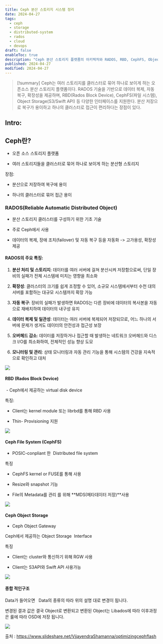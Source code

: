 ```yaml
---
title: Ceph 분산 스토리지 시스템 정리
date: 2024-04-27
tags:
  - ceph
  - storage
  - distributed-system
  - rados
  - cloud
  - devops
draft: false
enableToc: true
description: "Ceph 분산 스토리지 플랫폼의 아키텍처와 RADOS, RBD, CephFS, Object Storage 컴포넌트 설명"
published: 2024-04-27
modified: 2024-04-27
---
```


> [!summary]
> Ceph는 여러 스토리지를 클러스터로 묶어 하나로 보이게 하는 오픈소스 분산 스토리지 플랫폼이다. RADOS 기술을 기반으로 데이터 복제, 자동 복구, 확장성을 제공하며, RBD(Rados Block Device), CephFS(파일 시스템), Object Storage(S3/Swift API) 등 다양한 인터페이스를 지원한다. 분산 저장으로 복구가 용이하고 하나의 클러스터로 접근이 편리하다는 장점이 있다.

## Intro: 

## Ceph란?

- 오픈 소스 스토리지 플랫폼

- 여러 스토리지들을 클러스터로 묶어 하나로 보이게 하는 분산형 스토리지

  
  

장점:

  

- 분산으로 저장하여 복구에 용이

- 하나의 클러스터로 묶어 접근 용이



### RADOS(Reliable Automatic Distributed Object)

  

- 분산 스토리지 클러스터를 구성하기 위한 기초 기술

- 주로 Ceph에서 사용

- 데이터의 복제, 장애 조치(failover) 및 자동 복구 등을 자동화 -> 고가용성, 확장성 제공

  

#### RADOS의 주요 특징:

  

1. **분산 처리 및 스토리지**: 데이터를 여러 서버에 걸쳐 분산시켜 저장함으로써, 단일 장비의 실패가 전체 시스템에 미치는 영향을 최소화

2. **확장성**: 클러스터의 크기를 쉽게 조정할 수 있어, 소규모 시스템에서부터 수천 대의 서버를 포함하는 대규모 시스템까지 확장 가능

3. **자동 복구**: 장비의 실패가 발생하면 RADOS는 다른 장비에 데이터의 복사본을 자동으로 재배치하여 데이터의 내구성 유지

4. **데이터 복제 및 일관성**: 데이터는 여러 서버에 복제되어 저장되므로, 어느 하나의 서버에 문제가 생겨도 데이터의 안전성과 접근성 보장

5. **오버헤드 감소**: 데이터를 저장하거나 접근할 때 발생하는 네트워크 오버헤드와 디스크 I/O를 최소화하여, 전체적인 성능 향상 도모

6. **모니터링 및 관리**: 상태 모니터링과 자동 관리 기능을 통해 시스템의 건강을 지속적으로 확인하고 대처

  

![](https://i.imgur.com/CP5XJjb.png)

#### RBD (Rados Block Device)

 - Ceph에서 제공하는 virtual disk device

  
  

특징:

- Client는 kernel module 또는 librbd를 통해 RBD 사용

- Thin- Provisioning 지원 

  

![](https://blog.kakaocdn.net/dn/tTvNa/btq3hgfs7j6/xzmgeBvDPR4r1kqPhLtSqk/img.png)

  

#### Ceph File System (CephFS)

- POSIC-conpliant 한  Distributed file system

  

특징

- CephFS kernel or FUSE를 통해 사용

- Resize와 snapshot 기능 

- File의 Metadata를 관리 를 위해 **MDS(메타데이터 저장)**사용

  

![](https://blog.kakaocdn.net/dn/rytKQ/btq3dxowbso/Kpn0cmHbnBUM90ZebCW5dK/img.png)

  

#### Ceph Object Storage 

- Ceph Object Gateway

  

Ceph에서 제공하는 Object Storage  Interface

  

특징

  

- Client는 cluster와 통신하기 위해 RGW 사용

- Client는 S3API와 Swift API 사용가능

  

![](https://blog.kakaocdn.net/dn/esBNux/btq3dPbKi7b/CRj30dhk6nxEc5BMO9PlSk/img.png)

  

#### 종합 적인구조 

  

Data가 들어오면   Data의 종류의 따라 위의 설명 대로 변경이 됩니다.

  

변경된 결과 값은 결국 Object로 변환되고 변환된 Object는 Libados에 따라 이후과정은 룰에 따라 OSD에 저장 됩니다.

  

![](https://blog.kakaocdn.net/dn/ex3uQw/btq3ghZ8lKe/uxOcYxDrOtR74t4WH9XMSK/img.jpg)

  

출처 : https://www.slideshare.net/VijayendraShamanna/optimizingcephflash